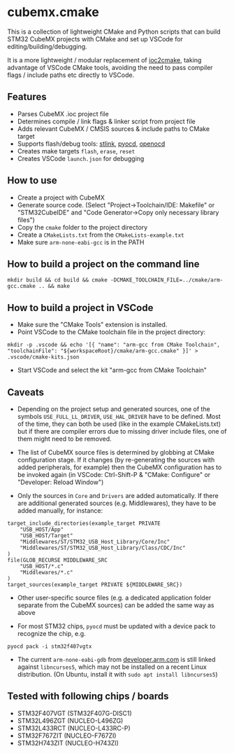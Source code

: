# cubemx.cmake

This is a collection of lightweight CMake and Python scripts that can build STM32 CubeMX projects with CMake and set up VSCode for editing/building/debugging.

It is a more lightweight / modular replacement of [ioc2cmake](https://github.com/patrislav1/ioc2cmake), taking advantage of VSCode CMake tools, avoiding the need to pass compiler flags / include paths etc directly to VSCode.

## Features

* Parses CubeMX .ioc project file
* Determines compile / link flags & linker script from project file
* Adds relevant CubeMX / CMSIS sources & include paths to CMake target
* Supports flash/debug tools: [stlink](https://github.com/stlink-org/stlink), [pyocd](https://github.com/pyocd/pyOCD), [openocd](https://github.com/ntfreak/openocd)
* Creates make targets `flash`, `erase`, `reset`
* Creates VSCode `launch.json` for debugging

## How to use

* Create a project with CubeMX
* Generate source code. (Select "Project->Toolchain/IDE: Makefile" or "STM32CubeIDE" and "Code Generator->Copy only necessary library files")
* Copy the `cmake` folder to the project directory
* Create a `CMakeLists.txt` from the `CMakeLists-example.txt`
* Make sure `arm-none-eabi-gcc` is in the PATH

## How to build a project on the command line

```
mkdir build && cd build && cmake -DCMAKE_TOOLCHAIN_FILE=../cmake/arm-gcc.cmake .. && make
```

## How to build a project in VSCode

* Make sure the "CMake Tools" extension is installed.
* Point VSCode to the CMake toolchain file in the project directory:
```
mkdir -p .vscode && echo '[{ "name": "arm-gcc from CMake Toolchain", "toolchainFile": "${workspaceRoot}/cmake/arm-gcc.cmake" }]' > .vscode/cmake-kits.json
```
* Start VSCode and select the kit "arm-gcc from CMake Toolchain"

## Caveats

* Depending on the project setup and generated sources, one of the symbols `USE_FULL_LL_DRIVER`, `USE_HAL_DRIVER` have to be defined. Most of the time, they can both be used (like in the example CMakeLists.txt) but if there are compiler errors due to missing driver include files, one of them might need to be removed.

* The list of CubeMX source files is determined by globbing at CMake configuration stage. If it changes (by re-generating the sources with added peripherals, for example) then the CubeMX configuration has to be invoked again (in VSCode: Ctrl-Shift-P & "CMake: Configure" or "Developer: Reload Window")

* Only the sources in `Core` and `Drivers` are added automatically. If there are additional generated sources (e.g. Middlewares), they have to be added manually, for instance:
```
target_include_directories(example_target PRIVATE
    "USB_HOST/App"
    "USB_HOST/Target"
    "Middlewares/ST/STM32_USB_Host_Library/Core/Inc"
    "Middlewares/ST/STM32_USB_Host_Library/Class/CDC/Inc"
)
file(GLOB_RECURSE MIDDLEWARE_SRC
    "USB_HOST/*.c"
    "Middlewares/*.c"
)
target_sources(example_target PRIVATE ${MIDDLEWARE_SRC})
```

* Other user-specific source files (e.g. a dedicated application folder separate from the CubeMX sources) can be added the same way as above

* For most STM32 chips, `pyocd` must be updated with a device pack to recognize the chip, e.g.
```
pyocd pack -i stm32f407vgtx
```

* The current `arm-none-eabi-gdb` from [developer.arm.com](https://developer.arm.com/tools-and-software/open-source-software/developer-tools/gnu-toolchain/gnu-rm/downloads) is still linked against `libncurses5`, which may not be installed on a recent Linux distribution. (On Ubuntu, install it with `sudo apt install libncurses5`)

## Tested with following chips / boards

* STM32F407VGT (STM32F407G-DISC1)
* STM32L496ZGT (NUCLEO-L496ZG)
* STM32L433RCT (NUCLEO-L433RC-P)
* STM32F767ZIT (NUCLEO-F767ZI)
* STM32H743ZIT (NUCLEO-H743ZI)
